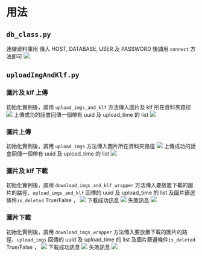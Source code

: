 # 用法
## `db_class.py`
連線資料庫用
傳入 HOST, DATABASE, USER 及 PASSWORD 後調用 `connect` 方法即可
![](https://i.imgur.com/zYLGmpV.png)

## `uploadImgAndKlf.py`
### 圖片及 klf 上傳
初始化實例後，調用 `upload_imgs_and_klf` 方法傳入圖片及 klf 所在資料夾路徑
![](https://i.imgur.com/ujhQw5P.png)
上傳成功的話會回傳一個帶有 uuid 及 upload_time 的 list
![](https://i.imgur.com/AI6TRfW.png)

### 圖片上傳
初始化實例後，調用 `upload_imgs` 方法傳入圖片所在資料夾路徑
![](https://i.imgur.com/VNcilsx.png)
上傳成功的話會回傳一個帶有 uuid 及 upload_time 的 list
![](https://i.imgur.com/AI6TRfW.png)

### 圖片及 klf 下載
初始化實例後，調用 `download_imgs_and_klf_wrapper` 方法傳入要放置下載的圖片的路徑、`upload_imgs_and_klf` 回傳的 uuid 及 upload_time 的 list 及圖片篩選條件`is_deleted` True/False ，
![](https://i.imgur.com/4m6LxRr.png)
下載成功訊息
![](https://i.imgur.com/usXx02h.png)
失敗訊息
![](https://i.imgur.com/7KLHsyc.png)


### 圖片下載
初始化實例後，調用 `download_imgs_wrapper` 方法傳入要放置下載的圖片的路徑、`upload_imgs` 回傳的 uuid 及 upload_time 的 list 及圖片篩選條件`is_deleted` True/False ，
![](https://i.imgur.com/nO33wHM.png)
下載成功訊息
![](https://i.imgur.com/usXx02h.png)
失敗訊息
![](https://i.imgur.com/7KLHsyc.png)
